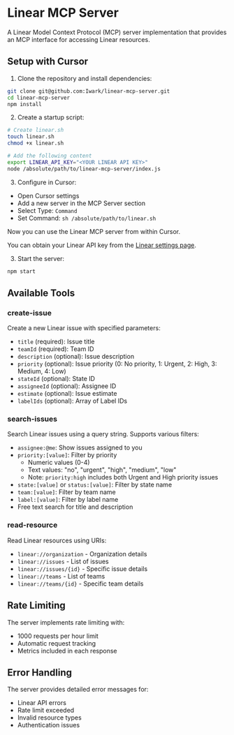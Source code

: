 # Linear MCP Server

A Linear Model Context Protocol (MCP) server implementation that provides an MCP interface for accessing Linear resources.

## Setup with Cursor

1. Clone the repository and install dependencies:

```bash
git clone git@github.com:Iwark/linear-mcp-server.git
cd linear-mcp-server
npm install
```

2. Create a startup script:

```bash
# Create linear.sh
touch linear.sh
chmod +x linear.sh

# Add the following content
export LINEAR_API_KEY="<YOUR LINEAR API KEY>"
node /absolute/path/to/linear-mcp-server/index.js
```

3. Configure in Cursor:

- Open Cursor settings
- Add a new server in the MCP Server section
- Select Type: `Command`
- Set Command: `sh /absolute/path/to/linear.sh`

Now you can use the Linear MCP server from within Cursor.

You can obtain your Linear API key from the [Linear settings page](https://linear.app/settings/api).

3. Start the server:

```bash
npm start
```

## Available Tools

### create-issue

Create a new Linear issue with specified parameters:

- `title` (required): Issue title
- `teamId` (required): Team ID
- `description` (optional): Issue description
- `priority` (optional): Issue priority (0: No priority, 1: Urgent, 2: High, 3: Medium, 4: Low)
- `stateId` (optional): State ID
- `assigneeId` (optional): Assignee ID
- `estimate` (optional): Issue estimate
- `labelIds` (optional): Array of Label IDs

### search-issues

Search Linear issues using a query string. Supports various filters:

- `assignee:@me`: Show issues assigned to you
- `priority:[value]`: Filter by priority
  - Numeric values (0-4)
  - Text values: "no", "urgent", "high", "medium", "low"
  - Note: `priority:high` includes both Urgent and High priority issues
- `state:[value]` or `status:[value]`: Filter by state name
- `team:[value]`: Filter by team name
- `label:[value]`: Filter by label name
- Free text search for title and description

### read-resource

Read Linear resources using URIs:

- `linear://organization` - Organization details
- `linear://issues` - List of issues
- `linear://issues/{id}` - Specific issue details
- `linear://teams` - List of teams
- `linear://teams/{id}` - Specific team details

## Rate Limiting

The server implements rate limiting with:

- 1000 requests per hour limit
- Automatic request tracking
- Metrics included in each response

## Error Handling

The server provides detailed error messages for:

- Linear API errors
- Rate limit exceeded
- Invalid resource types
- Authentication issues
